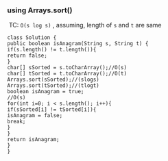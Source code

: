 ### using Arrays.sort()
​
TC: `O(s log s)` , assuming, length of `s` and `t` are same
​
```jaav
class Solution {
public boolean isAnagram(String s, String t) {
if(s.length() != t.length()){
return false;
}
char[] sSorted = s.toCharArray();//O(s)
char[] tSorted = t.toCharArray();//O(t)
Arrays.sort(sSorted);//(slogs)
Arrays.sort(tSorted);//(tlogt)
boolean isAnagram = true;
//O(s)
for(int i=0; i < s.length(); i++){
if(sSorted[i] != tSorted[i]){
isAnagram = false;
break;
}
}
return isAnagram;
}
}
```